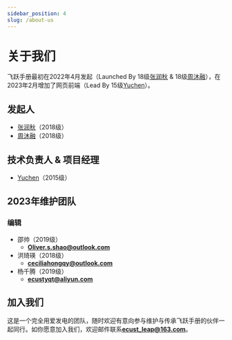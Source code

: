 ```yaml
---
sidebar_position: 4
slug: /about-us
---
```


# 关于我们

飞跃手册最初在2022年4月发起（Launched By 18级[张润秋](/maths/abroad/2018/paul) & 18级[周沐融](/social-public-mgm/work/2018/muro)），在2023年2月增加了网页前端（Lead By 15级[Yuchen](/cise/abroad/2015/yuchen)）。

## 发起人

- [张润秋](/maths/abroad/2018/paul)（2018级）
- [周沐融](/social-public-mgm/work/2018/muro)（2018级）

## 技术负责人 & 项目经理

- [Yuchen](/cise/abroad/2015/yuchen)（2015级）

## 2023年维护团队

### 编辑

- 邵帅（2019级）
  - **Oliver.s.shao@outlook.com**
- 洪琦瑛（2018级）
  - **ceciliahongqy@outlook.com**
- 杨千腾（2019级）
  - **ecustyqt@aliyun.com**

## 加入我们

这是一个完全用爱发电的团队，随时欢迎有意向参与维护与传承飞跃手册的伙伴一起同行。如你愿意加入我们，欢迎邮件联系**ecust_leap@163.com**。
